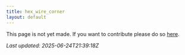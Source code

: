 ```yaml
---
title: hex_wire_corner
layout: default
---
```


This page is not yet made. If you want to contribute please do so [here](https://github.com/CrazyH2/Bigstone/blob/wiki/components/hex_wire_corner.md).

_Last updated: 2025-06-24T21:39:18Z_
